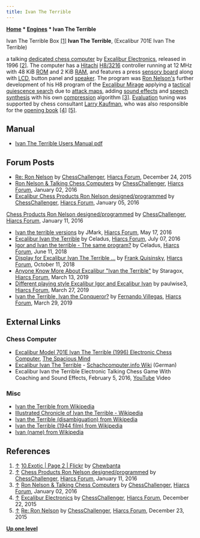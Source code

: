 ```yaml
---
title: Ivan The Terrible
---
```

**[Home](Home "Home") \* [Engines](Engines "Engines") \* Ivan The Terrible**



 [](https://www.flickr.com/photos/10261668@N05/24682030273/in/album-72157600922174174/) Ivan The Terrible Box <a id="cite-note-1" href="#cite-ref-1">[1]</a> 
**Ivan The Terrible**, (Excalibur 701E Ivan The Terrible)  

a talking [dedicated chess computer](Dedicated_Chess_Computers "Dedicated Chess Computers") by [Excalibur Electronics](Excalibur_Electronics "Excalibur Electronics"), released in 1996 <a id="cite-note-2" href="#cite-ref-2">[2]</a>.
The computer has a [Hitachi](https://en.wikipedia.org/wiki/Hitachi) [H8/3216](H8 "H8") controller running at 12 MHz with 48 KiB [ROM](Memory#ROM "Memory") and 2 KiB [RAM](Memory#RAM "Memory"), 
and features a press [sensory board](Sensory_Board "Sensory Board") along with [LCD](https://en.wikipedia.org/wiki/Liquid-crystal_display), button panel and [speaker](https://en.wikipedia.org/wiki/PC_speaker).
The program was [Ron Nelson's](Ron_Nelson "Ron Nelson") further development of his H8 program of the [Excalibur Mirage](Excalibur_Mirage "Excalibur Mirage") applying a [tactical quiescence search](Excalibur_Mirage#TacticalQuiescence "Excalibur Mirage") due to [attack maps](Excalibur_Mirage#AttackMaps "Excalibur Mirage"),
adding [sound effects](https://en.wikipedia.org/wiki/Sound_effect) and [speech synthesis](https://en.wikipedia.org/wiki/Speech_synthesis) with his own [compression](https://en.wikipedia.org/wiki/Data_compression) algorithm <a id="cite-note-3" href="#cite-ref-3">[3]</a>.
[Evaluation](Evaluation "Evaluation") tuning was supported by chess consultant [Larry Kaufman](Larry_Kaufman "Larry Kaufman"), who was also responsible for the [opening book](Opening_Book "Opening Book") <a id="cite-note-4" href="#cite-ref-4">[4]</a> <a id="cite-note-5" href="#cite-ref-5">[5]</a>.



## Manual


* [Ivan The Terrible Users Manual pdf](http://www.thechesspiece.com/documents/ivan.pdf)


## Forum Posts


* [Re: Ron Nelson](http://www.hiarcs.net/forums/viewtopic.php?t=6768&start=122) by [ChessChallenger](Ron_Nelson "Ron Nelson"), [Hiarcs Forum](Computer_Chess_Forums "Computer Chess Forums"), December 24, 2015
* [Ron Nelson & Talking Chess Computers](http://www.hiarcs.net/forums/viewtopic.php?t=6768&start=191) by [ChessChallenger](Ron_Nelson "Ron Nelson"), [Hiarcs Forum](Computer_Chess_Forums "Computer Chess Forums"), January 02, 2016
* [Excalibur Chess Products Ron Nelson designed/programmed](http://www.hiarcs.net/forums/viewtopic.php?t=7591) by [ChessChallenger](Ron_Nelson "Ron Nelson"), [Hiarcs Forum](Computer_Chess_Forums "Computer Chess Forums"), January 05, 2016


 [Chess Products Ron Nelson designed/programmed](http://www.hiarcs.net/forums/viewtopic.php?t=7591&start=8) by [ChessChallenger](Ron_Nelson "Ron Nelson"), [Hiarcs Forum](Computer_Chess_Forums "Computer Chess Forums"), January 11, 2016
* [Ivan the terrible versions](http://www.hiarcs.net/forums/viewtopic.php?t=7877) by JMark, [Hiarcs Forum](Computer_Chess_Forums "Computer Chess Forums"), May 17, 2016
* [Excalibur Ivan the Terrible](http://www.hiarcs.net/forums/viewtopic.php?t=7962) by Celadus, [Hiarcs Forum](Computer_Chess_Forums "Computer Chess Forums"), July 07, 2016
* [Igor and Ivan the terrible - The same program?](http://www.hiarcs.net/forums/viewtopic.php?t=8983) by Celadus, [Hiarcs Forum](Computer_Chess_Forums "Computer Chess Forums"), June 11, 2018
* [Display for Excalibur Ivan The Terrible ...](http://www.hiarcs.net/forums/viewtopic.php?t=9153) by [Frank Quisinsky](Frank_Quisinsky "Frank Quisinsky"), [Hiarcs Forum](Computer_Chess_Forums "Computer Chess Forums"), October 11, 2018
* [Anyone Know More About Excalibur "Ivan the Terrible"](http://www.hiarcs.net/forums/viewtopic.php?t=9426) by Staragox, [Hiarcs Forum](Computer_Chess_Forums "Computer Chess Forums"), March 13, 2019
* [Different playing style Excalibur Igor and Excalibur Ivan](http://www.hiarcs.net/forums/viewtopic.php?t=9452) by paulwise3, [Hiarcs Forum](Computer_Chess_Forums "Computer Chess Forums"), March 27, 2019
* [Ivan the Terrible, Ivan the Conqueror?](http://www.hiarcs.net/forums/viewtopic.php?t=9455) by [Fernando Villegas](Fernando_Villegas "Fernando Villegas"), [Hiarcs Forum](Computer_Chess_Forums "Computer Chess Forums"), March 29, 2019


## External Links


### Chess Computer


* [Excalibur Model 701E Ivan The Terrible (1996) Electronic Chess Computer](http://www.spacious-mind.com/html/ivan_the_terrible.html), [The Spacious Mind](The_Spacious_Mind "The Spacious Mind")
* [Excalibur Ivan The Terrible](https://www.schach-computer.info/wiki/index.php/Excalibur_Ivan_The_Terrible) - [Schachcomputer.info Wiki](https://www.schach-computer.info/wiki/index.php?title=Hauptseite_En) (German)
* Excalibur Ivan the Terrible Electronic Talking Chess Game With Coaching and Sound Effects, February 5, 2016, [YouTube](https://en.wikipedia.org/wiki/YouTube) Video


 
### Misc


* [Ivan the Terrible from Wikipedia](https://en.wikipedia.org/wiki/Ivan_the_Terrible)
* [Illustrated Chronicle of Ivan the Terrible - Wikipedia](https://en.wikipedia.org/wiki/Illustrated_Chronicle_of_Ivan_the_Terrible)
* [Ivan the Terrible (disambiguation) from Wikipedia](https://en.wikipedia.org/wiki/Ivan_the_Terrible_(disambiguation))
* [Ivan the Terrible (1944 film) from Wikipedia](https://en.wikipedia.org/wiki/Ivan_the_Terrible_(1944_film))
* [Ivan (name) from Wikipedia](https://en.wikipedia.org/wiki/Ivan_(name))


## References


1. <a id="cite-ref-1" href="#cite-note-1">↑</a> [10.Exotic | Page 2 | Flickr](https://www.flickr.com/photos/10261668@N05/albums/72157600922174174/page2/) by [Chewbanta](Steve_Blincoe "Steve Blincoe")
2. <a id="cite-ref-2" href="#cite-note-2">↑</a> [Chess Products Ron Nelson designed/programmed](http://www.hiarcs.net/forums/viewtopic.php?t=7591&start=8) by [ChessChallenger](Ron_Nelson "Ron Nelson"), [Hiarcs Forum](Computer_Chess_Forums "Computer Chess Forums"), January 11, 2016
3. <a id="cite-ref-3" href="#cite-note-3">↑</a> [Ron Nelson & Talking Chess Computers](http://www.hiarcs.net/forums/viewtopic.php?t=6768&start=191) by [ChessChallenger](Ron_Nelson "Ron Nelson"), [Hiarcs Forum](Computer_Chess_Forums "Computer Chess Forums"), January 02, 2016
4. <a id="cite-ref-4" href="#cite-note-4">↑</a> [Excalibur Electronics](http://www.hiarcs.net/forums/viewtopic.php?t=6768&start=78) by [ChessChallenger](Ron_Nelson "Ron Nelson"), [Hiarcs Forum](Computer_Chess_Forums "Computer Chess Forums"), December 22, 2015
5. <a id="cite-ref-5" href="#cite-note-5">↑</a> [Re: Ron Nelson](http://www.hiarcs.net/forums/viewtopic.php?t=6768&start=112) by [ChessChallenger](Ron_Nelson "Ron Nelson"), [Hiarcs Forum](Computer_Chess_Forums "Computer Chess Forums"), December 23, 2015

**[Up one level](Engines "Engines")**







 
